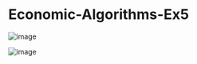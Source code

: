 # Economic-Algorithms-Ex5

![image](https://user-images.githubusercontent.com/58264273/211707400-ace17e76-9358-4760-942d-f968a934bfac.png)

![image](https://user-images.githubusercontent.com/58264273/211707479-bcec94cd-0ec5-4ea2-bb98-ba3af95c679f.png)


